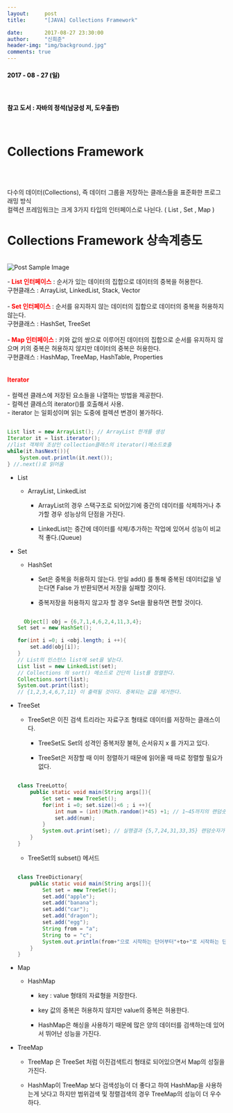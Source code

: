 ```yaml
---
layout:     post
title:      "[JAVA] Collections Framework"

date:       2017-08-27 23:30:00
author:     "신희준"
header-img: "img/background.jpg"
comments: true
---
```


<head>
 <meta name="robots" content="index,follow">
 </head>
 <head>
  <meta name="description" content="자바의 정석책을 참고하여 요약한 JAVA 컬렉션 프레임워크(Collections, List, Set, Map 자료구조)">
  </head>

  <head>
   <meta property="og:type" content="website">
   <meta property="og:title" content="JAVA 컬렉션 프레임워크">
   <meta property="og:description" content="자바의 정석책을 참고하여 요약한 JAVA 컬렉션(Collections framework) 프레임워크">
   <meta property="og:url" content="http://shj7242.github.io/2017/08/27/JAVA8/">

   <meta name="twitter:card" content="summary">
    <meta name="twitter:title" content="JAVA 컬렉션 프레임워크">
    <meta name="twitter:description" content="자바의 정석책을 참고하여 요약한 JAVA 컬렉션(Collections framework) 프레임워크">
    <meta name="FACEBOOK:domain" content="http://shj7242.github.io/2017/08/27/JAVA8/">
    <meta name="facebook:card" content="summary">
     <meta name="facebook:title" content="JAVA 컬렉션 프레임워크">
     <meta name="facebook:description" content="자바의 정석책을 참고하여 요약한 JAVA 컬렉션(Collections framework) 프레임워크">
     <meta name="facebook:domain" content="http://shj7242.github.io/2017/08/27/JAVA8/">


   </head>


<H4 style ="font-weight:bold; color : black">2017 - 08 - 27 (일)</H4>

<br>
<H4 style ="font-weight:bold; color:black;">참고 도서 : 자바의 정석(남궁성 저, 도우출판)</H4>
<br>



# Collections Framework
<br><br>
<p>다수의 데이터(Collections), 즉 데이터 그룹을 저장하는 클래스들을 표준화한 프로그래밍 방식<br>
컬렉션 프레임워크는 크게 3가지 타입의 인터페이스로 나뉜다. ( List , Set , Map )
</p>

# Collections Framework 상속계층도

<br>
<img src="{{ site.baseurl }}/img/collection.jpg" alt="Post Sample Image">
<br>
<p>
-<b style="color:red;"> List 인터페이스</b> : 순서가 있는 데이터의 집합으로 데이터의 중복을 허용한다.<br>
구현클래스 : ArrayList, LinkedList, Stack, Vector
<br><br>
-<b style="color:red;"> Set 인터페이스 </b>: 순서를 유지하지 않는 데이터의 집합으로 데이터의 중복을 허용하지 않는다.<br>
구현클래스 : HashSet, TreeSet
<br><br>
-<b style="color:red;"> Map 인터페이스 </b>: 키와 값의 쌍으로 이루어진 데이터의 집합으로 순서를 유지하지 않으며 키의 중복은 허용하지 않지만 데이터의 중복은 허용한다.
<br> 구현클래스 : HashMap, TreeMap, HashTable, Properties
<br><br><br>
<b style="color:red;">Iterator</b><br><br>
- 컬렉션 클래스에 저장된 요소들을 나열하는 방법을 제공한다. <br>
- 컬렉션 클래스의 iterator()를 호출해서 사용.<br>
- iterator 는 일회성이며 읽는 도중에 컬렉션 변경이 불가하다.<br>
</p>

  ~~~java

  List list = new ArrayList(); // ArrayList 한개를 생성
  Iterator it = list.iterator();
  //list 객체의 조상인 collection클래스의 iterator()메소드호출
  while(it.hasNext()){  
      System.out.println(it.next());
  } //.next()로 읽어옴

  ~~~


* List

  - ArrayList, LinkedList

    + ArrayList의 경우 스택구조로 되어있기에 중간의 데이터를 삭제하거나 추가할 경우 성능상의 단점을 가진다. 
    
    + LinkedList는 중간에 데이터를 삭제/추가하는 작업에 있어서 성능이 비교적 좋다.(Queue)


* Set

  - HashSet

    + Set은 중복을 허용하지 않는다. 만일 add() 를 통해 중복된 데이터값을 넣는다면 False 가 반환되면서 저장을 실패할 것이다. 
    
    + 중복저장을 허용하지 않고자 할 경우 Set을 활용하면 편할 것이다.


  ~~~java
  
    Object[] obj = {6,7,1,4,6,2,4,11,3,4};
  Set set = new HashSet();
  
  for(int i =0; i <obj.length; i ++){
      set.add(obj[i]);
  }
  // List의 인스턴스 list에 set을 넣는다.
  List list = new LinkedList(set);
  // Collections 의 sort() 메소드로 간단히 list를 정렬한다.
  Collections.sort(list); 
  System.out.print(list);  
  // {1,2,3,4,6,7,11} 이 출력될 것이다. 중복되는 값을 제거한다.
  
  ~~~

* TreeSet

  - TreeSet은 이진 검색 트리라는 자료구조 형태로 데이터를 저장하는 클래스이다. 
    
    + TreeSet도 Set의 성격인 중복저장 불허, 순서유지 x 를 가지고 있다.
    
    + TreeSet은 저장할 때 이미 정렬하기 때문에 읽어올 때 따로 정렬할 필요가 없다.


  ~~~java
  
  class TreeLotto{
      public static void main(String args[]){
          Set set = new TreeSet();
          for(int i =0; set.size()<6 ; i ++){
              int num = (int)(Math.random()*45) +1; // 1~45까지의 랜덤숫자를 num 변수에 넣는다.
              set.add(num);
          }
          System.out.print(set); // 실행결과 {5,7,24,31,33,35} 랜덤숫자가 자동으로 정렬해서 출력
      }
  }
  
  ~~~


  * TreeSet의 subset() 메서드

  ~~~java
  
  class TreeDictionary{
      public static void main(String args[]){
          Set set = new TreeSet();
          set.add("apple");
          set.add("banana");
          set.add("car");
          set.add("dragon");
          set.add("egg");
          String from = "a";
          String to = "c";
          System.out.println(from+"으로 시작하는 단어부터"+to+"로 시작하는 단어까지 검색"+set.subSet(from,to)); //a로 시작하는 단어부터 c로시작하는 단어를 검색해서 자른다.
      }
  }
  
  ~~~

* Map

  + HashMap

    - key : value 형태의 자료형을 저장한다.

    - key 값의 중복은 허용하지 않지만 value의 중복은 허용한다. 
    
    - HashMap은 해싱을 사용하기 때문에 많은 양의 데이터를 검색하는데 있어서 뛰어난 성능을 가진다.

* TreeMap
  
  + TreeMap 은 TreeSet 처럼 이진검색트리 형태로 되어있으면서 Map의 성질을 가진다. 
  
  + HashMap이 TreeMap 보다 검색성능이 더 좋다고 하여 HashMap을 사용하는게 낫다고 하지만 범위검색 및 정렬검색의 경우 TreeMap의 성능이 더 우수하다.
